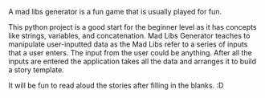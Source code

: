 A mad libs generator is a fun game that is usually played for fun.

This python project is a good start for the beginner level as it has concepts like strings, variables, and concatenation. Mad Libs Generator teaches to manipulate user-inputted data as the Mad Libs refer to a series of inputs that a user enters. The input from the user could be anything. After all the inputs are entered the application takes all the data and arranges it to build a story template. 

It will be fun to read aloud the stories after filling in the blanks. :D

